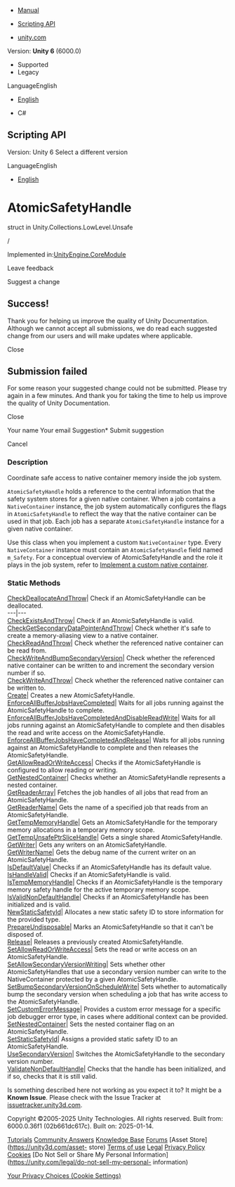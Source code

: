 [ ]()

  * [Manual](../Manual/index.html)
  * [Scripting API](../ScriptReference/index.html)

  * [unity.com](https://unity.com/)

Version: **Unity 6** (6000.0)

  * Supported
  * Legacy

LanguageEnglish

  * [English]()

  * C#

[ ](https://docs.unity3d.com)

## Scripting API

Version: Unity 6 Select a different version

LanguageEnglish

  * [English]()

# AtomicSafetyHandle

struct in Unity.Collections.LowLevel.Unsafe

/

Implemented in:[UnityEngine.CoreModule](UnityEngine.CoreModule.html)

Leave feedback

Suggest a change

## Success!

Thank you for helping us improve the quality of Unity Documentation. Although
we cannot accept all submissions, we do read each suggested change from our
users and will make updates where applicable.

Close

## Submission failed

For some reason your suggested change could not be submitted. Please <a>try
again</a> in a few minutes. And thank you for taking the time to help us
improve the quality of Unity Documentation.

Close

Your name Your email Suggestion* Submit suggestion

Cancel

[ ]()

### Description

Coordinate safe access to native container memory inside the job system.

`AtomicSafetyHandle` holds a reference to the central information that the
safety system stores for a given native container. When a job contains a
`NativeContainer` instance, the job system automatically configures the flags
in `AtomicSafetyHandle` to reflect the way that the native container can be
used in that job. Each job has a separate `AtomicSafetyHandle` instance for a
given native container.  
  
Use this class when you implement a custom `NativeContainer` type. Every
`NativeContainer` instance must contain an `AtomicSafetyHandle` field named
`m_Safety`. For a conceptual overview of AtomicSafetyHandle and the role it
plays in the job system, refer to [Implement a custom native
container](../Manual/job-system-custom-nativecontainer.html).

### Static Methods

[CheckDeallocateAndThrow](Unity.Collections.LowLevel.Unsafe.AtomicSafetyHandle.CheckDeallocateAndThrow.html)|
Check if an AtomicSafetyHandle can be deallocated.  
---|---  
[CheckExistsAndThrow](Unity.Collections.LowLevel.Unsafe.AtomicSafetyHandle.CheckExistsAndThrow.html)|
Check if an AtomicSafetyHandle is valid.  
[CheckGetSecondaryDataPointerAndThrow](Unity.Collections.LowLevel.Unsafe.AtomicSafetyHandle.CheckGetSecondaryDataPointerAndThrow.html)|
Check whether it's safe to create a memory-aliasing view to a native
container.  
[CheckReadAndThrow](Unity.Collections.LowLevel.Unsafe.AtomicSafetyHandle.CheckReadAndThrow.html)|
Check whether the referenced native container can be read from.  
[CheckWriteAndBumpSecondaryVersion](Unity.Collections.LowLevel.Unsafe.AtomicSafetyHandle.CheckWriteAndBumpSecondaryVersion.html)|
Check whether the referenced native container can be written to and increment
the secondary version number if so.  
[CheckWriteAndThrow](Unity.Collections.LowLevel.Unsafe.AtomicSafetyHandle.CheckWriteAndThrow.html)|
Check whether the referenced native container can be written to.  
[Create](Unity.Collections.LowLevel.Unsafe.AtomicSafetyHandle.Create.html)|
Creates a new AtomicSafetyHandle.  
[EnforceAllBufferJobsHaveCompleted](Unity.Collections.LowLevel.Unsafe.AtomicSafetyHandle.EnforceAllBufferJobsHaveCompleted.html)|
Waits for all jobs running against the AtomicSafetyHandle to complete.  
[EnforceAllBufferJobsHaveCompletedAndDisableReadWrite](Unity.Collections.LowLevel.Unsafe.AtomicSafetyHandle.EnforceAllBufferJobsHaveCompletedAndDisableReadWrite.html)|
Waits for all jobs running against an AtomicSafetyHandle to complete and then
disables the read and write access on the AtomicSafetyHandle.  
[EnforceAllBufferJobsHaveCompletedAndRelease](Unity.Collections.LowLevel.Unsafe.AtomicSafetyHandle.EnforceAllBufferJobsHaveCompletedAndRelease.html)|
Waits for all jobs running against an AtomicSafetyHandle to complete and then
releases the AtomicSafetyHandle.  
[GetAllowReadOrWriteAccess](Unity.Collections.LowLevel.Unsafe.AtomicSafetyHandle.GetAllowReadOrWriteAccess.html)|
Checks if the AtomicSafetyHandle is configured to allow reading or writing.  
[GetNestedContainer](Unity.Collections.LowLevel.Unsafe.AtomicSafetyHandle.GetNestedContainer.html)|
Checks whether an AtomicSafetyHandle represents a nested container.  
[GetReaderArray](Unity.Collections.LowLevel.Unsafe.AtomicSafetyHandle.GetReaderArray.html)|
Fetches the job handles of all jobs that read from an AtomicSafetyHandle.  
[GetReaderName](Unity.Collections.LowLevel.Unsafe.AtomicSafetyHandle.GetReaderName.html)|
Gets the name of a specified job that reads from an AtomicSafetyHandle.  
[GetTempMemoryHandle](Unity.Collections.LowLevel.Unsafe.AtomicSafetyHandle.GetTempMemoryHandle.html)|
Gets an AtomicSafetyHandle for the temporary memory allocations in a temporary
memory scope.  
[GetTempUnsafePtrSliceHandle](Unity.Collections.LowLevel.Unsafe.AtomicSafetyHandle.GetTempUnsafePtrSliceHandle.html)|
Gets a single shared AtomicSafetyHandle.  
[GetWriter](Unity.Collections.LowLevel.Unsafe.AtomicSafetyHandle.GetWriter.html)|
Gets any writers on an AtomicSafetyHandle.  
[GetWriterName](Unity.Collections.LowLevel.Unsafe.AtomicSafetyHandle.GetWriterName.html)|
Gets the debug name of the current writer on an AtomicSafetyHandle.  
[IsDefaultValue](Unity.Collections.LowLevel.Unsafe.AtomicSafetyHandle.IsDefaultValue.html)|
Checks if an AtomicSafetyHandle has its default value.  
[IsHandleValid](Unity.Collections.LowLevel.Unsafe.AtomicSafetyHandle.IsHandleValid.html)|
Checks if an AtomicSafetyHandle is valid.  
[IsTempMemoryHandle](Unity.Collections.LowLevel.Unsafe.AtomicSafetyHandle.IsTempMemoryHandle.html)|
Checks if an AtomicSafetyHandle is the temporary memory safety handle for the
active temporary memory scope.  
[IsValidNonDefaultHandle](Unity.Collections.LowLevel.Unsafe.AtomicSafetyHandle.IsValidNonDefaultHandle.html)|
Checks if an AtomicSafetyHandle has been initialized and is valid.  
[NewStaticSafetyId](Unity.Collections.LowLevel.Unsafe.AtomicSafetyHandle.NewStaticSafetyId.html)|
Allocates a new static safety ID to store information for the provided type.  
[PrepareUndisposable](Unity.Collections.LowLevel.Unsafe.AtomicSafetyHandle.PrepareUndisposable.html)|
Marks an AtomicSafetyHandle so that it can't be disposed of.  
[Release](Unity.Collections.LowLevel.Unsafe.AtomicSafetyHandle.Release.html)|
Releases a previously created AtomicSafetyHandle.  
[SetAllowReadOrWriteAccess](Unity.Collections.LowLevel.Unsafe.AtomicSafetyHandle.SetAllowReadOrWriteAccess.html)|
Sets the read or write access on an AtomicSafetyHandle.  
[SetAllowSecondaryVersionWriting](Unity.Collections.LowLevel.Unsafe.AtomicSafetyHandle.SetAllowSecondaryVersionWriting.html)|
Sets whether other AtomicSafetyHandles that use a secondary version number can
write to the NativeContainer protected by a given AtomicSafetyHandle.  
[SetBumpSecondaryVersionOnScheduleWrite](Unity.Collections.LowLevel.Unsafe.AtomicSafetyHandle.SetBumpSecondaryVersionOnScheduleWrite.html)|
Sets whether to automatically bump the secondary version when scheduling a job
that has write access to the AtomicSafetyHandle.  
[SetCustomErrorMessage](Unity.Collections.LowLevel.Unsafe.AtomicSafetyHandle.SetCustomErrorMessage.html)|
Provides a custom error message for a specific job debugger error type, in
cases where additional context can be provided.  
[SetNestedContainer](Unity.Collections.LowLevel.Unsafe.AtomicSafetyHandle.SetNestedContainer.html)|
Sets the nested container flag on an AtomicSafetyHandle.  
[SetStaticSafetyId](Unity.Collections.LowLevel.Unsafe.AtomicSafetyHandle.SetStaticSafetyId.html)|
Assigns a provided static safety ID to an AtomicSafetyHandle.  
[UseSecondaryVersion](Unity.Collections.LowLevel.Unsafe.AtomicSafetyHandle.UseSecondaryVersion.html)|
Switches the AtomicSafetyHandle to the secondary version number.  
[ValidateNonDefaultHandle](Unity.Collections.LowLevel.Unsafe.AtomicSafetyHandle.ValidateNonDefaultHandle.html)|
Checks that the handle has been initialized, and if so, checks that it is
still valid.  
  
Is something described here not working as you expect it to? It might be a
**Known Issue**. Please check with the Issue Tracker at
[issuetracker.unity3d.com](https://issuetracker.unity3d.com).

Copyright ©2005-2025 Unity Technologies. All rights reserved. Built from:
6000.0.36f1 (02b661dc617c). Built on: 2025-01-14.

[Tutorials](https://unity3d.com/learn) [Community
Answers](https://answers.unity3d.com) [Knowledge
Base](https://support.unity3d.com/hc/en-us)
[Forums](https://forum.unity3d.com) [Asset Store](https://unity3d.com/asset-
store) [Terms of use](https://docs.unity3d.com/Manual/TermsOfUse.html)
[Legal](https://unity.com/legal) [Privacy
Policy](https://unity.com/legal/privacy-policy)
[Cookies](https://unity.com/legal/cookie-policy) [Do Not Sell or Share My
Personal Information](https://unity.com/legal/do-not-sell-my-personal-
information)

[Your Privacy Choices (Cookie Settings)](javascript:void\(0\);)

